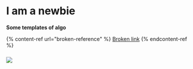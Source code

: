 # I am a newbie

**Some templates of algo**

{% content-ref url="broken-reference" %}
[Broken link](broken-reference)
{% endcontent-ref %}

### ![](https://images.unsplash.com/photo-1680786722875-f520bc994d2c?crop=entropy\&cs=srgb\&fm=jpg\&ixid=M3wxOTcwMjR8MHwxfHJhbmRvbXx8fHx8fHx8fDE2ODM3NzQzMjF8\&ixlib=rb-4.0.3\&q=85)
